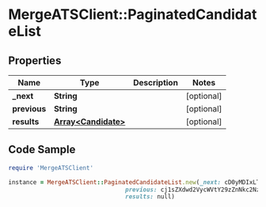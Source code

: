 # MergeATSClient::PaginatedCandidateList

## Properties

Name | Type | Description | Notes
------------ | ------------- | ------------- | -------------
**_next** | **String** |  | [optional] 
**previous** | **String** |  | [optional] 
**results** | [**Array&lt;Candidate&gt;**](Candidate.md) |  | [optional] 

## Code Sample

```ruby
require 'MergeATSClient'

instance = MergeATSClient::PaginatedCandidateList.new(_next: cD0yMDIxLTAxLTA2KzAzJTNBMjQlM0E1My40MzQzMjYlMkIwMCUzQTAw,
                                 previous: cj1sZXdwd2VycWVtY29zZnNkc2NzUWxNMEUxTXk0ME16UXpNallsTWtJ,
                                 results: null)
```


